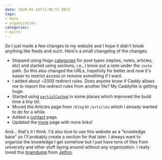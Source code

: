```yaml
---
date: 2020-02-16T11:06:57.887Z
tags:
- meta
- organization
categories:
- micro
---
```


So I just made a few changes to my website and I hope it didn't break anything like feeds and such. Here's a small changelog of the changes:

- Stopped using Hugo [categories](https://gohugo.io/categories/) for post types (replies, notes, articles, etc) and started using sections, i.e., I know put a note under the `/note` path. So this also changed the URLs, hopefully for better and now it's easier to restrict access or remove something if I want.
- I added about ~2000 redirect rules. Does anyone know if Caddy allows me to import the redirect rules from another file? My Caddyfile is getting huge.
- Started using [ `partialCached`](https://gohugo.io/functions/partialcached/) in some places which improved the build time a tiny bit.
- Moved the Articles page from `/blog` to `/articles` which I already wanted to do for a while.
- Added a [contact](/contact/) page.
- Updated the [more](/more/) page with more links!

And... that's it I think. I'd also love to use this website as a "knowledge base" so I'll probably create a section for that later. I always want to organize the knowledge I get somehow but I just have tons of files from university and other stuff laying around without any organization. I really loved this [braindump](https://braindump.jethro.dev/) from [Jethro](https://www.jethro.dev/).
